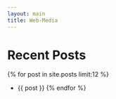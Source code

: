 ```yaml
---
layout: main
title: Web-Media
---
```


Recent Posts
========================================
{% for post in site.posts limit:12 %}
* {{ post }}
{% endfor %}
